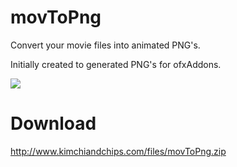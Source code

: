# movToPng

Convert your movie files into animated PNG's.

Initially created to generated PNG's for ofxAddons.

<img src="https://raw.github.com/elliotwoods/movToPng/master/movToPng.png" />

# Download

http://www.kimchiandchips.com/files/movToPng.zip
